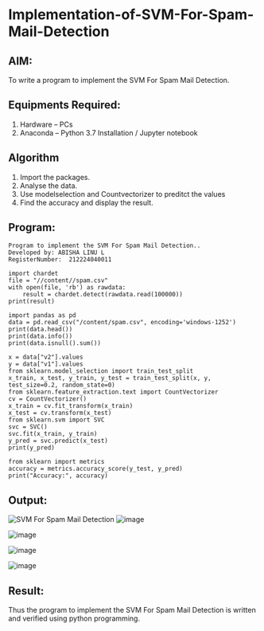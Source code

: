 # Implementation-of-SVM-For-Spam-Mail-Detection

## AIM:
To write a program to implement the SVM For Spam Mail Detection.

## Equipments Required:
1. Hardware – PCs
2. Anaconda – Python 3.7 Installation / Jupyter notebook

## Algorithm
1. Import the packages.
2. Analyse the data. 
3. Use modelselection and Countvectorizer to preditct the values
4. Find the accuracy and display the result.

## Program:
```
Program to implement the SVM For Spam Mail Detection..
Developed by: ABISHA LINU L
RegisterNumber:  212224040011
```
```
import chardet
file = "//content//spam.csv"
with open(file, 'rb') as rawdata:
    result = chardet.detect(rawdata.read(100000))
print(result)

import pandas as pd
data = pd.read_csv("/content/spam.csv", encoding='windows-1252')
print(data.head())
print(data.info())
print(data.isnull().sum())

x = data["v2"].values
y = data["v1"].values
from sklearn.model_selection import train_test_split
x_train, x_test, y_train, y_test = train_test_split(x, y, test_size=0.2, random_state=0)
from sklearn.feature_extraction.text import CountVectorizer
cv = CountVectorizer()
x_train = cv.fit_transform(x_train)
x_test = cv.transform(x_test)
from sklearn.svm import SVC
svc = SVC()
svc.fit(x_train, y_train)
y_pred = svc.predict(x_test)
print(y_pred)

from sklearn import metrics
accuracy = metrics.accuracy_score(y_test, y_pred)
print("Accuracy:", accuracy)
```
## Output:
![SVM For Spam Mail Detection](sam.png)
![image](https://github.com/user-attachments/assets/c8e2454f-9736-4204-a88c-0d2dc4a7f1db)

![image](https://github.com/user-attachments/assets/d36ce182-0d1e-4d20-904e-d0c0804ce5fe)

![image](https://github.com/user-attachments/assets/82dba98d-8343-4460-a41a-db0f2f713ebb)

![image](https://github.com/user-attachments/assets/de3a4b80-8aa7-48b8-8f95-0bca3fc2c580)

## Result:
Thus the program to implement the SVM For Spam Mail Detection is written and verified using python programming.
